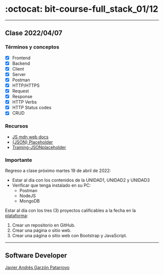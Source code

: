 # :octocat: bit-course-full_stack_01/12
- - -
## Clase 2022/04/07
### Términos y conceptos
* [x] Frontend
* [x] Backend
* [x] Client
* [x] Server
* [x] Postman
* [x] HTTP/HTTPS
* [x] Request
* [x] Response
* [x] HTTP Verbs
* [x] HTTP Status codes
* [x] CRUD
### Recursos
* [JS mdn web docs](https://developer.mozilla.org/en-US/docs/Web/JavaScript)
* [{JSON} Placeholder](https://jsonplaceholder.typicode.com/)
* [Training-JSONplaceholder](https://github.com/javierandresgp/training-jsonplaceholder)
### Importante
Regreso a clase próximo martes 19 de abril de 2022:
* Estar al día con los contenidos de la UNIDAD1, UNIDAD2 y UNIDAD3
* Verificar que tenga instalado en su PC:
  - Postman
  - NodeJS
  - MongoDB

Estar al día con los tres (3) proyectos calificables a la fecha en la [plataforma](https://iberoamericana.mrooms.net/login):
1. Crear un repositorio en GitHub.
2. Crear una página o sitio web.
3. Crear una página o sitio web con Bootstrap y JavaScript.
- - -
## Software Developer
[Javier Andrés Garzón Patarroyo](https://javierandresgp.com)
